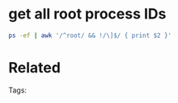 # get all root process IDs
```bash
ps -ef | awk '/^root/ && !/\]$/ { print $2 }'
```

# Related


Tags:

    
